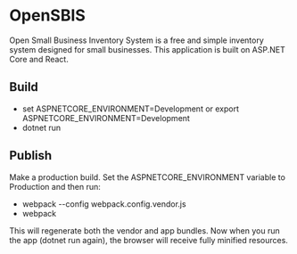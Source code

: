 # OpenSBIS
Open Small Business Inventory System is a free and simple inventory system designed for small businesses. This application is built on ASP.NET Core and React.

## Build
* set ASPNETCORE_ENVIRONMENT=Development or export ASPNETCORE_ENVIRONMENT=Development
* dotnet run

## Publish
Make a production build. Set the ASPNETCORE_ENVIRONMENT variable to Production and then run:

* webpack --config webpack.config.vendor.js
* webpack

This will regenerate both the vendor and app bundles. Now when you run the app (dotnet run again), the browser will receive fully minified resources.